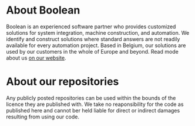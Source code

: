 # About Boolean
Boolean is an experienced software partner who provides customized solutions for system integration, machine construction, and automation. We identify and construct solutions where standard answers are not readily available for every automation project. Based in Belgium, our solutions are used by our customers in the whole of Europe and beyond. Read mode about us [on our website](https://booleanbv.be).
# About our repositories
Any publicly posted repositories can be used within the bounds of the licence they are published with. 
We take no reaponsibility for the code as published here and cannot ber held liable for direct or indirect damages resulting from using our code.
